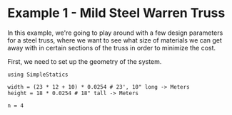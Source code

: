 # Example 1 - Mild Steel Warren Truss


In this example, we're going to play around with a few design parameters for a steel truss, where we want to see what size of materials we can get away with in certain sections of the truss in order to minimize the cost. 

First, we need to set up the geometry of the system. 
```@example 1
using SimpleStatics

width = (23 * 12 + 10) * 0.0254 # 23', 10" long -> Meters
height = 18 * 0.0254 # 18" tall -> Meters

n = 4

```